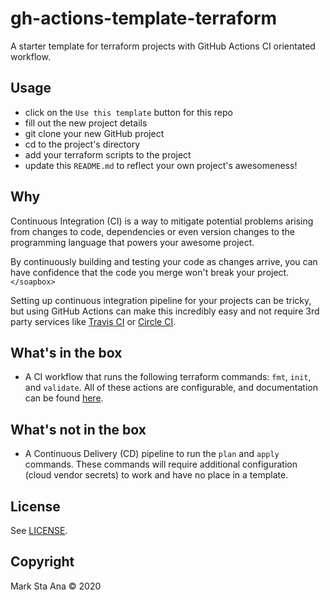 # gh-actions-template-terraform

A starter template for terraform projects with GitHub Actions CI orientated workflow.

## Usage

- click on the `Use this template` button for this repo
- fill out the new project details
- git clone your new GitHub project
- cd to the project's directory
- add your terraform scripts to the project
- update this `README.md` to reflect your own project's awesomeness!

## Why

Continuous Integration (CI) is a way to mitigate potential problems arising from changes to code, dependencies or even version changes to the programming language that powers your awesome project. 

By continuously building and testing your code as changes arrive, you can have confidence that the code you merge won't break your project.`</soapbox>`

Setting up continuous integration pipeline for your projects can be tricky, but using GitHub Actions can make this incredibly easy and not require 3rd party services like [Travis CI][link_travis] or [Circle CI][link_circleci].

## What's in the box

- A CI workflow that runs the following terraform commands: `fmt`, `init`, and `validate`. All of these actions are configurable, and documentation can be found [here][tfactions_docs].

## What's not in the box

- A Continuous Delivery (CD) pipeline to run the `plan` and `apply` commands. These commands will require additional configuration (cloud vendor secrets) to work and have no place in a template.

## License

See [LICENSE](LICENSE).

## Copyright

Mark Sta Ana &copy; 2020

<!-- linkies -->

[link_travis]: https://travis-ci.org
[link_circleci]: https://circleci.com
[tfactions_docs]: https://www.terraform.io/docs/github-actions/getting-started/index.html
